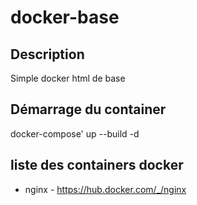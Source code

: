# docker-base

## Description
Simple docker html de base 


## Démarrage du container
docker-compose' up --build -d
## liste des containers docker
- nginx - <https://hub.docker.com/_/nginx>





